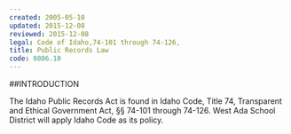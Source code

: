 ```yaml
---
created: 2005-05-10
updated: 2015-12-08
reviewed: 2015-12-08
legal: Code of Idaho,74-101 through 74-126,
title: Public Records Law
code: 0806.10
---
```



##INTRODUCTION

The Idaho Public Records Act is found in Idaho Code, Title 74, Transparent and Ethical Government Act, §§ 74-101
through 74-126. West Ada School District will apply Idaho Code as its policy.

